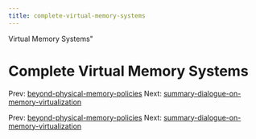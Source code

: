 ```yaml
---
title: complete-virtual-memory-systems
---
```


Virtual Memory Systems"

# Complete Virtual Memory Systems

Prev:
[beyond-physical-memory-policies](beyond-physical-memory-policies.md)
Next:
[summary-dialogue-on-memory-virtualization](summary-dialogue-on-memory-virtualization.md)

Prev:
[beyond-physical-memory-policies](beyond-physical-memory-policies.md)
Next:
[summary-dialogue-on-memory-virtualization](summary-dialogue-on-memory-virtualization.md)
